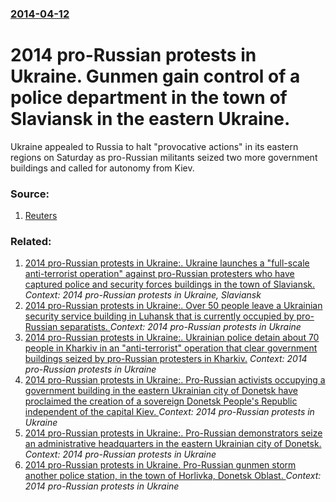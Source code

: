 ### [2014-04-12](/news/2014/04/12/index.md)

# 2014 pro-Russian protests in Ukraine. Gunmen gain control of a police department in the town of Slaviansk in the eastern Ukraine. 

Ukraine appealed to Russia to halt &quot;provocative actions&quot; in its eastern regions on Saturday as pro-Russian militants seized two more government buildings and called for autonomy from Kiev.


### Source:

1. [Reuters](http://www.reuters.com/article/2014/04/12/us-ukraine-crisis-police-idUSBREA3B04O20140412)

### Related:

1. [2014 pro-Russian protests in Ukraine:. Ukraine launches a "full-scale anti-terrorist operation" against pro-Russian protesters who have captured police and security forces buildings in the town of Slaviansk. ](/news/2014/04/13/2014-pro-russian-protests-in-ukraine-ukraine-launches-a-full-scale-anti-terrorist-operation-against-pro-russian-protesters-who-have-capt.md) _Context: 2014 pro-Russian protests in Ukraine, Slaviansk_
2. [2014 pro-Russian protests in Ukraine:. Over 50 people leave a Ukrainian security service building in Luhansk that is currently occupied by pro-Russian separatists. ](/news/2014/04/9/2014-pro-russian-protests-in-ukraine-over-50-people-leave-a-ukrainian-security-service-building-in-luhansk-that-is-currently-occupied-by-p.md) _Context: 2014 pro-Russian protests in Ukraine_
3. [2014 pro-Russian protests in Ukraine:. Ukrainian police detain about 70 people in Kharkiv in an "anti-terrorist" operation that clear government buildings seized by pro-Russian protesters in Kharkiv.](/news/2014/04/8/2014-pro-russian-protests-in-ukraine-ukrainian-police-detain-about-70-people-in-kharkiv-in-an-anti-terrorist-operation-that-clear-govern.md) _Context: 2014 pro-Russian protests in Ukraine_
4. [2014 pro-Russian protests in Ukraine:. Pro-Russian activists occupying a government building in the eastern Ukrainian city of Donetsk have proclaimed the creation of a sovereign Donetsk People's Republic independent of the capital Kiev. ](/news/2014/04/7/2014-pro-russian-protests-in-ukraine-pro-russian-activists-occupying-a-government-building-in-the-eastern-ukrainian-city-of-donetsk-have-p.md) _Context: 2014 pro-Russian protests in Ukraine_
5. [2014 pro-Russian protests in Ukraine:. Pro-Russian demonstrators seize an administrative headquarters in the eastern Ukrainian city of Donetsk. ](/news/2014/04/6/2014-pro-russian-protests-in-ukraine-pro-russian-demonstrators-seize-an-administrative-headquarters-in-the-eastern-ukrainian-city-of-donet.md) _Context: 2014 pro-Russian protests in Ukraine_
6. [2014 pro-Russian protests in Ukraine. Pro-Russian gunmen storm another police station, in the town of Horlivka, Donetsk Oblast. ](/news/2014/04/14/2014-pro-russian-protests-in-ukraine-pro-russian-gunmen-storm-another-police-station-in-the-town-of-horlivka-donetsk-oblast.md) _Context: 2014 pro-Russian protests in Ukraine_
